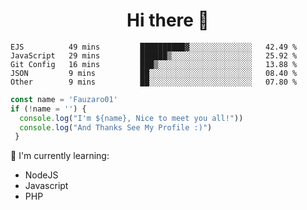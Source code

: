 <h1  align='center'> Hi there 👋 </h1>

<p align='center'> </p>

<!--START_SECTION:waka-->
```text
EJS          49 mins         ██████████▓░░░░░░░░░░░░░░   42.49 % 
JavaScript   29 mins         ██████▒░░░░░░░░░░░░░░░░░░   25.92 % 
Git Config   16 mins         ███▒░░░░░░░░░░░░░░░░░░░░░   13.88 % 
JSON         9 mins          ██░░░░░░░░░░░░░░░░░░░░░░░   08.40 % 
Other        9 mins          ██░░░░░░░░░░░░░░░░░░░░░░░   07.80 % 
```
<!--END_SECTION:waka-->

```javascript
const name = 'Fauzaro01'
if (!name = '') {
  console.log("I'm ${name}, Nice to meet you all!"))
  console.log("And Thanks See My Profile :)")
 }
```

:page_with_curl: I'm currently learning:
- NodeJS
- Javascript
- PHP

